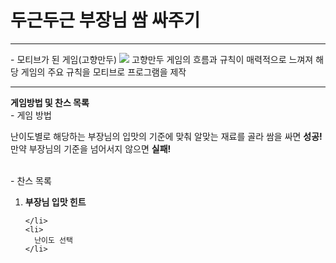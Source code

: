 # 두근두근 부장님 쌈 싸주기 <br>
<hr>
- 모티브가 된 게임(고향만두)
<img src="https://i.ytimg.com/vi/B239aUmkP70/maxresdefault.jpg">
고향만두 게임의 흐름과 규칙이 매력적으로 느껴져 해당 게임의 주요 규칙을 모티브로 프로그램을 제작
<hr>
<Strong>게임방법 및 찬스 목록</Strong> <br>
- 게임 방법
<p>
  난이도별로 해당하는 부장님의 입맛의 기준에 맞춰 알맞는 재료를 골라 쌈을 싸면 <b>성공!</b> <br>
  만약 부장님의 기준을 넘어서지 않으면 <b>실패!</b>
</p>
<br>
- 찬스 목록
<p>
  <ol>
    <li>
      <b>부장님 입맛 힌트</b>
      <br>
      
    </li>
    <li>
      난이도 선택
    </li>
  </ol>
</p>
